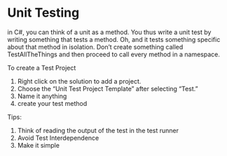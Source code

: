 # Unit Testing

in C#, you can think of a unit as a method.
You thus write a unit test by writing something that tests a method.
Oh, and it tests something specific about that method in isolation.
Don’t create something called TestAllTheThings and then proceed to call every method in a namespace.


To create a Test Project 
  1. Right click on the solution to add a project.
  2. Choose the “Unit Test Project Template” after selecting “Test.”
  3. Name it anything
  4. create your test method

Tips:

   1. Think of reading the output of the test in the test runner
   2. Avoid Test Interdependence
   3. Make it simple
 
